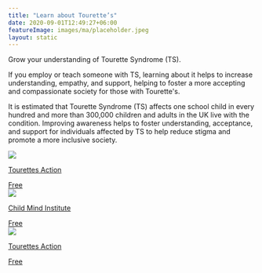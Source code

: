 ```yaml
---
title: "Learn about Tourette’s"
date: 2020-09-01T12:49:27+06:00
featureImage: images/ma/placeholder.jpeg
layout: static
---
```


Grow your understanding of Tourette Syndrome (TS).

If you employ or teach someone with TS, learning about it helps to increase understanding, empathy, and support, helping to foster a more accepting and compassionate society for those with Tourette's.

It is estimated that Tourette Syndrome (TS) affects one school child in every hundred and more than 300,000 children and adults in the UK live with the condition. Improving awareness helps to foster understanding, acceptance, and support for individuals affected by TS to help reduce stigma and promote a more inclusive society.

<a class="ma-link" href="https://www.tourettes-action.org.uk/learningplatform/#/"><div class="ma-card ma-card-Learning"><div class="ma-icon"><img src ="/images/icon-check.png"/></div><div class="ma-name"><p>Tourettes Action</p></div><div class="ma-paid-text"><span>Free</span></div></div></a><a class="ma-link" href="https://childmind.org/article/learn-about-tourettes-syndrome/"><div class="ma-card ma-card-Learning"><div class="ma-icon"><img src ="/images/icon-check.png"/></div><div class="ma-name"><p>Child Mind Institute</p></div><div class="ma-paid-text"><span>Free</span></div></div></a><a class="ma-link" href="https://www.tourettes-action.org.uk/67-what-is-ts.htm"><div class="ma-card ma-card-Learning"><div class="ma-icon"><img src ="/images/icon-check.png"/></div><div class="ma-name"><p>Tourettes Action</p></div><div class="ma-paid-text"><span>Free</span></div></div></a>  

<br/><br/>







